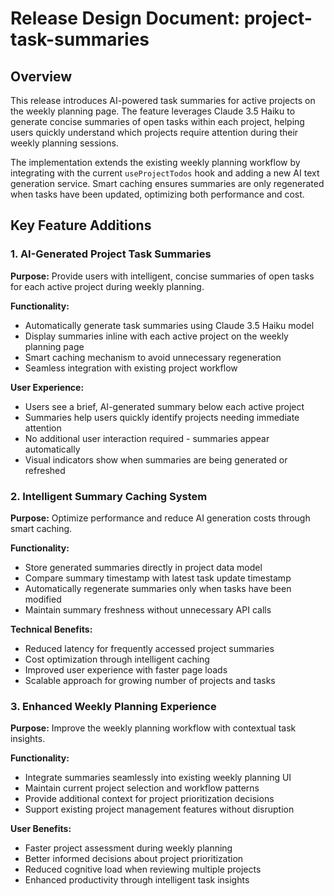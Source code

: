 # Release Design Document: project-task-summaries

## Overview

This release introduces AI-powered task summaries for active projects on the weekly planning page. The feature leverages Claude 3.5 Haiku to generate concise summaries of open tasks within each project, helping users quickly understand which projects require attention during their weekly planning sessions.

The implementation extends the existing weekly planning workflow by integrating with the current `useProjectTodos` hook and adding a new AI text generation service. Smart caching ensures summaries are only regenerated when tasks have been updated, optimizing both performance and cost.

## Key Feature Additions

### 1. AI-Generated Project Task Summaries

**Purpose:** Provide users with intelligent, concise summaries of open tasks for each active project during weekly planning.

**Functionality:**

- Automatically generate task summaries using Claude 3.5 Haiku model
- Display summaries inline with each active project on the weekly planning page
- Smart caching mechanism to avoid unnecessary regeneration
- Seamless integration with existing project workflow

**User Experience:**

- Users see a brief, AI-generated summary below each active project
- Summaries help users quickly identify projects needing immediate attention
- No additional user interaction required - summaries appear automatically
- Visual indicators show when summaries are being generated or refreshed

### 2. Intelligent Summary Caching System

**Purpose:** Optimize performance and reduce AI generation costs through smart caching.

**Functionality:**

- Store generated summaries directly in project data model
- Compare summary timestamp with latest task update timestamp
- Automatically regenerate summaries only when tasks have been modified
- Maintain summary freshness without unnecessary API calls

**Technical Benefits:**

- Reduced latency for frequently accessed project summaries
- Cost optimization through intelligent caching
- Improved user experience with faster page loads
- Scalable approach for growing number of projects and tasks

### 3. Enhanced Weekly Planning Experience

**Purpose:** Improve the weekly planning workflow with contextual task insights.

**Functionality:**

- Integrate summaries seamlessly into existing weekly planning UI
- Maintain current project selection and workflow patterns
- Provide additional context for project prioritization decisions
- Support existing project management features without disruption

**User Benefits:**

- Faster project assessment during weekly planning
- Better informed decisions about project prioritization
- Reduced cognitive load when reviewing multiple projects
- Enhanced productivity through intelligent task insights
